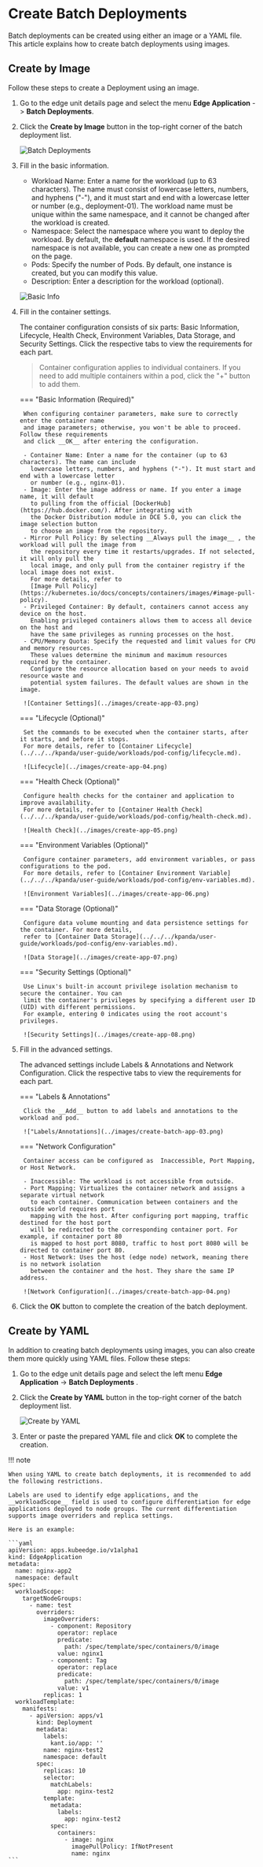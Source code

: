 # Create Batch Deployments

Batch deployments can be created using either an image or a YAML file. This article explains how to create batch deployments using images.

## Create by Image

Follow these steps to create a Deployment using an image.

1. Go to the edge unit details page and select the menu __Edge Application__ -> __Batch Deployments__.

2. Click the __Create by Image__ button in the top-right corner of the batch deployment list.

    ![Batch Deployments](../images/create-batch-app-01.png)

3. Fill in the basic information.

    - Workload Name: Enter a name for the workload (up to 63 characters). The name must consist of
      lowercase letters, numbers, and hyphens ("-"), and it must start and end with a lowercase letter
      or number (e.g., deployment-01). The workload name must be unique within the same namespace,
      and it cannot be changed after the workload is created.
    - Namespace: Select the namespace where you want to deploy the workload. By default, the
      __default__ namespace is used. If the desired namespace is not available, you can create
      a new one as prompted on the page.
    - Pods: Specify the number of Pods. By default, one instance is
      created, but you can modify this value.
    - Description: Enter a description for the workload (optional).

    ![Basic Info](../images/create-batch-app-02.png)

4. Fill in the container settings.

    The container configuration consists of six parts: Basic Information, Lifecycle, Health Check,
    Environment Variables, Data Storage, and Security Settings. Click the respective tabs to
    view the requirements for each part.

    > Container configuration applies to individual containers. If you need to add multiple
    > containers within a pod, click the "+" button to add them.

    === "Basic Information (Required)"

        When configuring container parameters, make sure to correctly enter the container name
        and image parameters; otherwise, you won't be able to proceed. Follow these requirements
        and click __OK__ after entering the configuration.

        - Container Name: Enter a name for the container (up to 63 characters). The name can include
          lowercase letters, numbers, and hyphens ("-"). It must start and end with a lowercase letter
          or number (e.g., nginx-01).
        - Image: Enter the image address or name. If you enter a image name, it will default
          to pulling from the official [DockerHub](https://hub.docker.com/). After integrating with
          the Docker Distribution module in DCE 5.0, you can click the image selection button
          to choose an image from the repository.
        - Mirror Pull Policy: By selecting __Always pull the image__ , the workload will pull the image from
          the repository every time it restarts/upgrades. If not selected, it will only pull the
          local image, and only pull from the container registry if the local image does not exist.
          For more details, refer to
          [Image Pull Policy](https://kubernetes.io/docs/concepts/containers/images/#image-pull-policy).
        - Privileged Container: By default, containers cannot access any device on the host.
          Enabling privileged containers allows them to access all device on the host and
          have the same privileges as running processes on the host.
        - CPU/Memory Quota: Specify the requested and limit values for CPU and memory resources.
          These values determine the minimum and maximum resources required by the container.
          Configure the resource allocation based on your needs to avoid resource waste and
          potential system failures. The default values are shown in the image.

        ![Container Settings](../images/create-app-03.png)

    === "Lifecycle (Optional)"

        Set the commands to be executed when the container starts, after it starts, and before it stops.
        For more details, refer to [Container Lifecycle](../../../kpanda/user-guide/workloads/pod-config/lifecycle.md).

        ![Lifecycle](../images/create-app-04.png)

    === "Health Check (Optional)"

        Configure health checks for the container and application to improve availability.
        For more details, refer to [Container Health Check](../../../kpanda/user-guide/workloads/pod-config/health-check.md).

        ![Health Check](../images/create-app-05.png)

    === "Environment Variables (Optional)"

        Configure container parameters, add environment variables, or pass configurations to the pod.
        For more details, refer to [Container Environment Variable](../../../kpanda/user-guide/workloads/pod-config/env-variables.md).

        ![Environment Variables](../images/create-app-06.png)

    === "Data Storage (Optional)"

        Configure data volume mounting and data persistence settings for the container. For more details,
        refer to [Container Data Storage](../../../kpanda/user-guide/workloads/pod-config/env-variables.md).

        ![Data Storage](../images/create-app-07.png)

    === "Security Settings (Optional)"

        Use Linux's built-in account privilege isolation mechanism to secure the container. You can
        limit the container's privileges by specifying a different user ID (UID) with different permissions.
        For example, entering 0 indicates using the root account's privileges.

        ![Security Settings](../images/create-app-08.png)

5. Fill in the advanced settings.

    The advanced settings include Labels & Annotations and Network Configuration.
    Click the respective tabs to view the requirements for each part.

    === "Labels & Annotations"

        Click the __Add__ button to add labels and annotations to the workload and pod.

        !["Labels/Annotations](../images/create-batch-app-03.png)

    === "Network Configuration"

        Container access can be configured as  Inaccessible, Port Mapping, or Host Network.

        - Inaccessible: The workload is not accessible from outside.
        - Port Mapping: Virtualizes the container network and assigns a separate virtual network
          to each container. Communication between containers and the outside world requires port
          mapping with the host. After configuring port mapping, traffic destined for the host port
          will be redirected to the corresponding container port. For example, if container port 80
          is mapped to host port 8080, traffic to host port 8080 will be directed to container port 80.
        - Host Network: Uses the host (edge node) network, meaning there is no network isolation
          between the container and the host. They share the same IP address.

        ![Network Configuration](../images/create-batch-app-04.png)

6. Click the __OK__ button to complete the creation of the batch deployment.

## Create by YAML

In addition to creating batch deployments using images, you can also create them more quickly using YAML files. Follow these steps:

1. Go to the edge unit details page and select the left menu __Edge Application__ -> __Batch Deployments__ .

2. Click the __Create by YAML__ button in the top-right corner of the batch deployment list.

    ![Create by YAML](../images/create-batch-app-05.png)

3. Enter or paste the prepared YAML file and click __OK__ to complete the creation.

!!! note

    When using YAML to create batch deployments, it is recommended to add the following restrictions.

    Labels are used to identify edge applications, and the __workloadScope__ field is used to configure differentiation for edge applications deployed to node groups. The current differentiation supports image overriders and replica settings.

    Here is an example:

    ```yaml
    apiVersion: apps.kubeedge.io/v1alpha1
    kind: EdgeApplication
    metadata:
      name: nginx-app2
      namespace: default
    spec:
      workloadScope:
        targetNodeGroups:
          - name: test
            overriders:
              imageOverriders:
                - component: Repository
                  operator: replace
                  predicate:
                    path: /spec/template/spec/containers/0/image
                  value: nginx1
                - component: Tag
                  operator: replace
                  predicate:
                    path: /spec/template/spec/containers/0/image
                  value: v1
              replicas: 1
      workloadTemplate:
        manifests:
          - apiVersion: apps/v1
            kind: Deployment
            metadata:
              labels:
                kant.io/app: ''
              name: nginx-test2
              namespace: default
            spec:
              replicas: 10
              selector:
                matchLabels:
                  app: nginx-test2
              template:
                metadata:
                  labels:
                    app: nginx-test2
                spec:
                  containers:
                    - image: nginx
                      imagePullPolicy: IfNotPresent
                      name: nginx
    ```
